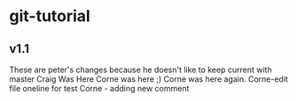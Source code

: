 # git-tutorial
## v1.1
These are peter's changes because he doesn't like to keep current with master
Craig Was Here
Corne was here ;)
Corne was here again. 
Corne-edit file oneline for test
Corne - adding new comment
